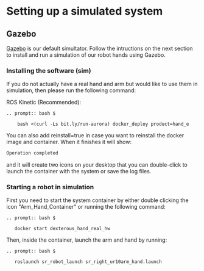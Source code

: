 # Setting up a simulated system 

## Gazebo

[Gazebo](http://gazebosim.org/) is our default simultator. Follow the intructions on the next section to install and run a simulation of our robot hands using Gazebo.

### Installing the software (sim)

If you do not actually have a real hand and arm but would like to use them in simulation, then please run the following command:

ROS Kinetic (Recommended):
```eval_rst
.. prompt:: bash $

    bash <(curl -Ls bit.ly/run-aurora) docker_deploy product=hand_e
```

You can also add reinstall=true in case you want to reinstall the docker image and container. When it finishes it will show:
```bash
Operation completed
```
and it will create two icons on your desktop that you can double-click to launch the container with the system or save the log files.

### Starting a robot in simulation

First you need to start the system container by either double clicking the icon "Arm_Hand_Container" or running the following command:
```eval_rst
.. prompt:: bash $

   docker start dexterous_hand_real_hw
```
Then, inside the container, launch the arm and hand by running:
```eval_rst
.. prompt:: bash $

   roslaunch sr_robot_launch sr_right_ur10arm_hand.launch
```

